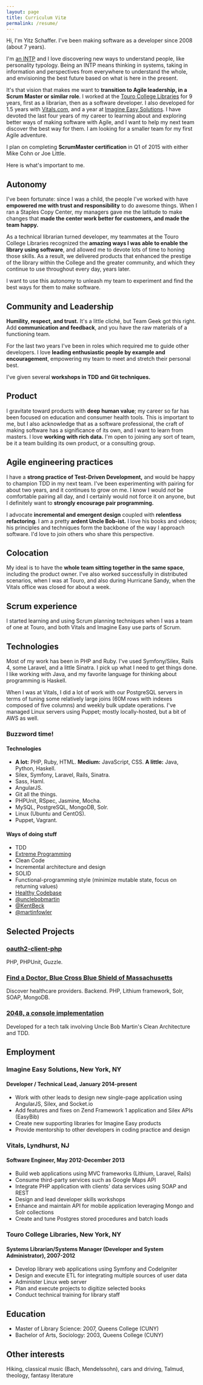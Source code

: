 ```yaml
---
layout: page
title: Curriculum Vitæ
permalink: /resume/
---
```


Hi, I'm Yitz Schaffer. I've been making software as a developer since 2008 (about 7 years).

I'm [an INTP](http://www.truity.com/personality-type/intp) and I love discovering new ways to understand people, like personality typology. Being an INTP means thinking in systems, taking in information and perspectives from everywhere to understand the whole, and envisioning the best future based on what is here in the present.

It's that vision that makes me want to **transition to Agile leadership, in a Scrum Master or similar role**. I worked at the [Touro College Libraries](http://www.tourolib.org/) for 9 years, first as a librarian, then as a software developer. I also developed for 1.5 years with [Vitals.com](http://www.vitals.com/), and a year at [Imagine Easy Solutions](http://www.imagineeasy.com/). I have devoted the last four years of my career to learning about and exploring better ways of making software with Agile, and I want to help my next team discover the best way for them. I am looking for a smaller team for my first Agile adventure.

I plan on completing **ScrumMaster certification** in Q1 of 2015 with either Mike Cohn or Joe Little.

Here is what's important to me.

## Autonomy

I've been fortunate: since I was a child, the people I've worked with have **empowered me with trust and responsibility** to do awesome things. When I ran a Staples Copy Center, my managers gave me the latitude to make changes that **made the center work better for customers, and made the team happy.**

As a technical librarian turned developer, my teammates at the Touro College Libraries recognized the **amazing ways I was able to enable the library using software**, and allowed me to devote lots of time to honing those skills. As a result, we delivered products that enhanced the prestige of the library within the College and the greater community, and which they continue to use throughout every day, years later.

I want to use this autonomy to unleash my team to experiment and find the best ways for them to make software.

## Community and Leadership

**Humility, respect, and trust.** It's a little cliché, but Team Geek got this right. Add **communication and feedback**, and you have the raw materials of a functioning team.

For the last two years I've been in roles which required me to guide other developers. I love **leading enthusiastic people by example and encouragement**, empowering my team to meet and stretch their personal best.

I've given several **workshops in TDD and Git techniques.**

## Product

I gravitate toward products with **deep human value**; my career so far has been focused on education and consumer health tools. This is important to me, but I also acknowledge that as a software professional, the craft of making software has a significance of its own, and I want to learn from masters. I love **working with rich data.** I'm open to joining any sort of team, be it a team building its own product, or a consulting group.

## Agile engineering practices

I have a **strong practice of Test-Driven Development,** and would be happy to champion TDD in my next team. I've been experimenting with pairing for about two years, and it continues to grow on me. I know I would *not* be comfortable pairing all day, and I certainly would not force it on anyone, but I definitely want to **strongly encourage pair programming.**

I advocate **incremental and emergent design** coupled with **relentless refactoring**. I am a pretty **ardent Uncle Bob-ist.** I love his books and videos; his principles and techniques form the backbone of the way I approach software. I'd love to join others who share this perspective.

## Colocation

My ideal is to have the **whole team sitting together in the same space**, including the product owner. I've also worked successfully in distributed scenarios, when I was at Touro, and also during Hurricane Sandy, when the Vitals office was closed for about a week.

## Scrum experience

I started learning and using Scrum planning techniques when I was a team of one at Touro, and both Vitals and Imagine Easy use parts of Scrum.

## Technologies

Most of my work has been in PHP and Ruby. I've used Symfony/Silex, Rails 4, some Laravel, and a little Sinatra. I pick up what I need to get things done. I like working with Java, and my favorite language for thinking about programming is Haskell.

When I was at Vitals, I did a lot of work with our PostgreSQL servers in terms of tuning some relatively large joins (60M rows with indexes composed of five columns) and weekly bulk update operations. I've managed Linux servers using Puppet; mostly locally-hosted, but a bit of AWS as well.

### Buzzword time!

#### Technologies

* **A lot:** PHP, Ruby, HTML. **Medium:** JavaScript, CSS. **A little:** Java, Python, Haskell.
* Silex, Symfony, Laravel, Rails, Sinatra.
* Sass, Haml.
* AngularJS.
* Git all the things.
* PHPUnit, RSpec, Jasmine, Mocha.
* MySQL, PostgreSQL, MongoDB, Solr.
* Linux (Ubuntu and CentOS).
* Puppet, Vagrant.

#### Ways of doing stuff

* TDD
* [Extreme Programming](http://xprogramming.com/what-is-extreme-programming/)
* Clean Code
* Incremental architecture and design
* SOLID
* Functional-programming style (minimize mutable state, focus on returning values)
* [Healthy Codebase](brewhouse.io/blog/2014/11/10/healthy-codebase-and-preparatory-refactoring.html)
* [@unclebobmartin](https://twitter.com/unclebobmartin)
* [@KentBeck](https://twitter.com/KentBeck)
* [@martinfowler](https://twitter.com/martinfowler)

## Selected Projects

### [oauth2-client-php](https://github.com/easybiblabs/oauth2-client-php)

PHP, PHPUnit, Guzzle.

### [Find a Doctor, Blue Cross Blue Shield of Massachusetts](https://findadoctor.bluecrossma.com/)

Discover healthcare providers. Backend. PHP, Lithium framework, Solr, SOAP, MongoDB.

### [2048, a console implementation](https://github.com/yitznewton/2048)

Developed for a tech talk involving Uncle Bob Martin's Clean Architecture and TDD. 


## Employment

### Imagine Easy Solutions, New York, NY

#### Developer / Technical Lead, January 2014-present

* Work with other leads to design new single-page application using AngularJS, Silex, and Socket.io
* Add features and fixes on Zend Framework 1 application and Silex APIs (EasyBib)
* Create new supporting libraries for Imagine Easy products
* Provide mentorship to other developers in coding practice and design

### Vitals, Lyndhurst, NJ 

#### Software Engineer, May 2012-December 2013

* Build web applications using MVC frameworks (Lithium, Laravel, Rails) 
* Consume third-party services such as Google Maps API 
* Integrate PHP application with clients' data services using SOAP and REST 
* Design and lead developer skills workshops 
* Enhance and maintain API for mobile application leveraging Mongo and Solr collections 
* Create and tune Postgres stored procedures and batch loads 

### Touro College Libraries, New York, NY 

#### Systems Librarian/Systems Manager (Developer and System Administrator), 2007-2012 

* Develop library web applications using Symfony and CodeIgniter 
* Design and execute ETL for integrating multiple sources of user data 
* Administer Linux web server 
* Plan and execute projects to digitize selected books 
* Conduct technical training for library staff 


## Education

* Master of Library Science: 2007, Queens College (CUNY) 
* Bachelor of Arts, Sociology: 2003, Queens College (CUNY) 


## Other interests
Hiking, classical music (Bach, Mendelssohn), cars and driving, Talmud, theology, fantasy literature
